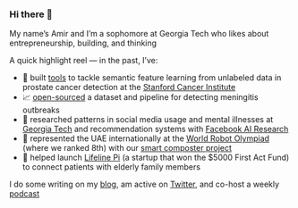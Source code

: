 ### Hi there 👋

My name’s Amir and I’m a sophomore at Georgia Tech who likes about entrepreneurship, building, and thinking

A quick highlight reel — in the past, I’ve:

- 🔬  built [tools](https://www.spiedigitallibrary.org/conference-proceedings-of-spie/11597/115971M/Clinically-significant-prostate-cancer-detection-on-MRI-with-self-supervised/10.1117/12.2581557.short) to tackle semantic feature learning from unlabeled data in prostate cancer detection at the [Stanford Cancer Institute](http://med.stanford.edu/rusulab.html)
- 📈  [open-sourced](https://github.com/amirgamil/Meningitis-Analysis) a dataset and pipeline for detecting meningitis outbreaks
- 📱 researched patterns in social media usage and mental illnesses at [Georgia Tech](https://socweb.cc.gatech.edu/) and recommendation systems with [Facebook AI Research](https://ai.facebook.com/)
- 🤖 represented the UAE internationally at the [World Robot Olympiad](https://wro-association.org/home) (where we ranked 8th) with our [smart composter project](https://www.youtube.com/watch?v=JnZdy113Lfs&ab_channel=WorldRobotOlympiad)
- 🏥 helped launch [Lifeline Pi](https://www.linkedin.com/company/lifelinepi/) (a startup that won the $5000 First Act Fund) to connect patients with elderly family members

I do some writing on my [blog](amirbolous.com), am active on [Twitter](https://twitter.com/amirbolous), and co-host a weekly [podcast](https://open.spotify.com/show/7sTR9PmUy3u0a8LkBIExf5?si=ybE5YnSbSyOaIusHSKz8NQ&nd=1)
